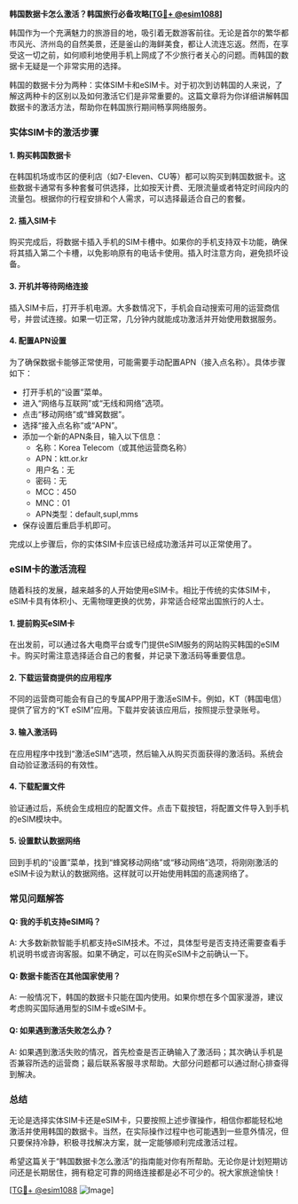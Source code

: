 **韩国数据卡怎么激活？韩国旅行必备攻略[[TG💪+ @esim1088](https://t.me/s/esim1088)]**

韩国作为一个充满魅力的旅游目的地，吸引着无数游客前往。无论是首尔的繁华都市风光、济州岛的自然美景，还是釜山的海鲜美食，都让人流连忘返。然而，在享受这一切之前，如何顺利地使用手机上网成了不少旅行者关心的问题。而韩国的数据卡无疑是一个非常实用的选择。

韩国的数据卡分为两种：实体SIM卡和eSIM卡。对于初次到访韩国的人来说，了解这两种卡的区别以及如何激活它们是非常重要的。这篇文章将为你详细讲解韩国数据卡的激活方法，帮助你在韩国旅行期间畅享网络服务。

### 实体SIM卡的激活步骤

#### 1. 购买韩国数据卡
在韩国机场或市区的便利店（如7-Eleven、CU等）都可以购买到韩国数据卡。这些数据卡通常有多种套餐可供选择，比如按天计费、无限流量或者特定时间段内的流量包。根据你的行程安排和个人需求，可以选择最适合自己的套餐。

#### 2. 插入SIM卡
购买完成后，将数据卡插入手机的SIM卡槽中。如果你的手机支持双卡功能，确保将其插入第二个卡槽，以免影响原有的电话卡使用。插入时注意方向，避免损坏设备。

#### 3. 开机并等待网络连接
插入SIM卡后，打开手机电源。大多数情况下，手机会自动搜索可用的运营商信号，并尝试连接。如果一切正常，几分钟内就能成功激活并开始使用数据服务。

#### 4. 配置APN设置
为了确保数据卡能够正常使用，可能需要手动配置APN（接入点名称）。具体步骤如下：
- 打开手机的“设置”菜单。
- 进入“网络与互联网”或“无线和网络”选项。
- 点击“移动网络”或“蜂窝数据”。
- 选择“接入点名称”或“APN”。
- 添加一个新的APN条目，输入以下信息：
  - 名称：Korea Telecom（或其他运营商名称）
  - APN：ktt.or.kr
  - 用户名：无
  - 密码：无
  - MCC：450
  - MNC：01
  - APN类型：default,supl,mms
- 保存设置后重启手机即可。

完成以上步骤后，你的实体SIM卡应该已经成功激活并可以正常使用了。

### eSIM卡的激活流程

随着科技的发展，越来越多的人开始使用eSIM卡。相比于传统的实体SIM卡，eSIM卡具有体积小、无需物理更换的优势，非常适合经常出国旅行的人士。

#### 1. 提前购买eSIM卡
在出发前，可以通过各大电商平台或专门提供eSIM服务的网站购买韩国的eSIM卡。购买时需注意选择适合自己的套餐，并记录下激活码等重要信息。

#### 2. 下载运营商提供的应用程序
不同的运营商可能会有自己的专属APP用于激活eSIM卡。例如，KT（韩国电信）提供了官方的“KT eSIM”应用。下载并安装该应用后，按照提示登录账号。

#### 3. 输入激活码
在应用程序中找到“激活eSIM”选项，然后输入从购买页面获得的激活码。系统会自动验证激活码的有效性。

#### 4. 下载配置文件
验证通过后，系统会生成相应的配置文件。点击下载按钮，将配置文件导入到手机的eSIM模块中。

#### 5. 设置默认数据网络
回到手机的“设置”菜单，找到“蜂窝移动网络”或“移动网络”选项，将刚刚激活的eSIM卡设为默认的数据网络。这样就可以开始使用韩国的高速网络了。

### 常见问题解答

#### Q: 我的手机支持eSIM吗？
A: 大多数新款智能手机都支持eSIM技术。不过，具体型号是否支持还需要查看手机说明书或咨询客服。如果不确定，可以在购买eSIM卡之前确认一下。

#### Q: 数据卡能否在其他国家使用？
A: 一般情况下，韩国的数据卡只能在国内使用。如果你想在多个国家漫游，建议考虑购买国际通用型的SIM卡或eSIM卡。

#### Q: 如果遇到激活失败怎么办？
A: 如果遇到激活失败的情况，首先检查是否正确输入了激活码；其次确认手机是否兼容所选的运营商；最后联系客服寻求帮助。大部分问题都可以通过耐心排查得到解决。

### 总结

无论是选择实体SIM卡还是eSIM卡，只要按照上述步骤操作，相信你都能轻松地激活并使用韩国的数据卡。当然，在实际操作过程中也可能遇到一些意外情况，但只要保持冷静，积极寻找解决方案，就一定能够顺利完成激活过程。

希望这篇关于“韩国数据卡怎么激活”的指南能对你有所帮助。无论你是计划短期访问还是长期居住，拥有稳定可靠的网络连接都是必不可少的。祝大家旅途愉快！

[[TG💪+ @esim1088](https://t.me/s/esim1088) ![Image](https://i.postimg.cc/4NQfJmqS/Snipaste-2025-05-13-00-14-12.png)]